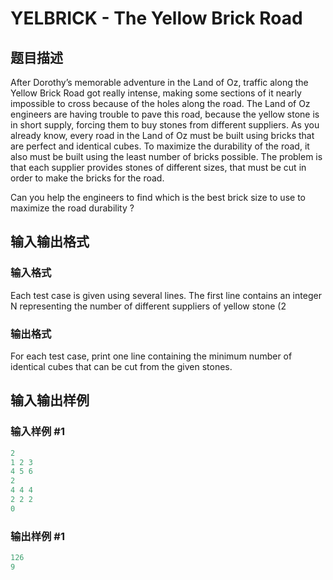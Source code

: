 # YELBRICK - The Yellow Brick Road

## 题目描述

 After Dorothy’s memorable adventure in the Land of Oz, traffic along the Yellow Brick Road got really intense, making some sections of it nearly impossible to cross because of the holes along the road. The Land of Oz engineers are having trouble to pave this road, because the yellow stone is in short supply, forcing them to buy stones from different suppliers. As you already know, every road in the Land of Oz must be built using bricks that are perfect and identical cubes. To maximize the durability of the road, it also must be built using the least number of bricks possible. The problem is that each supplier provides stones of different sizes, that must be cut in order to make the bricks for the road.

Can you help the engineers to find which is the best brick size to use to maximize the road durability ?

## 输入输出格式

### 输入格式

Each test case is given using several lines. The first line contains an integer N representing the number of different suppliers of yellow stone (2

### 输出格式

For each test case, print one line containing the minimum number of identical cubes that can be cut from the given stones.

## 输入输出样例

### 输入样例 #1

```cpp
2
1 2 3
4 5 6
2
4 4 4
2 2 2
0
```


### 输出样例 #1

```cpp
126
9
```


